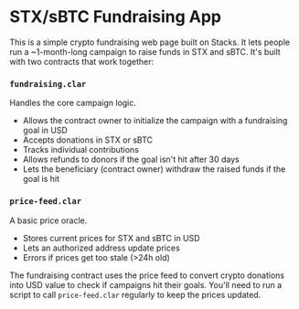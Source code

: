 # STX/sBTC Fundraising App

This is a simple crypto fundraising web page built on Stacks. It lets people run a ~1-month-long campaign to raise funds in STX and sBTC. It's built with two contracts that work together:

### `fundraising.clar`

Handles the core campaign logic.

- Allows the contract owner to initialize the campaign with a fundraising goal in USD
- Accepts donations in STX or sBTC
- Tracks individual contributions
- Allows refunds to donors if the goal isn't hit after 30 days
- Lets the beneficiary (contract owner) withdraw the raised funds if the goal is hit

### `price-feed.clar`

A basic price oracle.

- Stores current prices for STX and sBTC in USD
- Lets an authorized address update prices
- Errors if prices get too stale (>24h old)

The fundraising contract uses the price feed to convert crypto donations into USD value to check if campaigns hit their goals. You'll need to run a script to call `price-feed.clar` regularly to keep the prices updated.